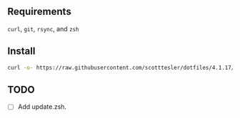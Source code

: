 ## Requirements

`curl`, `git`, `rsync`, and `zsh`

## Install

```bash
curl -o- https://raw.githubusercontent.com/scotttesler/dotfiles/4.1.17/install.zsh | zsh
```

## TODO

- [ ] Add update.zsh.
